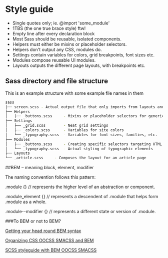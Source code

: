 # Style guide

* Single quotes only; ie. @import 'some_module'
* 1TBS (the one true brace style) ftw!
* Empty line after every declaration block
* Most Sass should be reusable, isolated components.
* Helpers must either be mixins or placeholder selectors.
* Helpers don't output any CSS, modules do.
* Settings contain variables for colors, grid breakpoints, font sizes etc.
* Modules compose reusable UI modules.
* Layouts outputs the different page layouts, with breakpoints etc.

## Sass directory and file structure

This is an example structure with some example file names in them

```bash
sass
├── screen.scss - Actual output file that only imports from layouts and templates
├── Helpers
│   ├── _buttons.scss     - Mixins or placeholder selectors for generic amazebuttons
├── Settings
│   ├── _grid.scss        - Neat grid settings
│   ├── _colors.scss      - Variables for site colors
│   └── _typography.scss  - Variables for font sizes, families, etc.
├── Modules
│   ├── _buttons.scss     - Creating specific selectors targeting HTML
│   └── _typography.scss  - Actual styling of typographic elements
├── Layouts
└── _article.scss     - Composes the layout for an article page
```

##BEM – meaning block, element, modifier

The naming convention follows this pattern:

.module {}              // represents the higher level of an abstraction or component.

.module_element {}      // represents a descendent of .module that helps form .module as a whole.

.module--modifier {}    // represents a different state or version of .module.


###To BEM or not to BEM?

[Getting your head round BEM syntax](http://csswizardry.com/2013/01/mindbemding-getting-your-head-round-bem-syntax/)

[Organizing CSS OOCSS SMACSS and BEM](https://mattstauffer.co/blog/organizing-css-oocss-smacss-and-bem)

[SCSS styleguide with BEM OOCSS SMACSS](http://geek-rocket.de/frontend-development/scss-styleguide-with-bem-oocss-smacss/)
